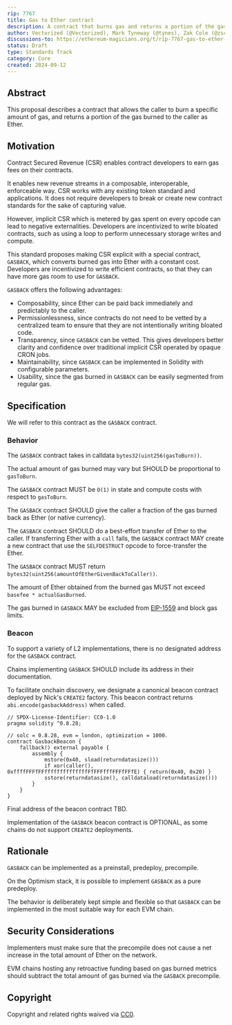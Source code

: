 ```yaml
---
rip: 7767
title: Gas to Ether contract
description: A contract that burns gas and returns a portion of the gas burned to the caller as Ether
author: Vectorized (@Vectorized), Mark Tyneway (@tynes), Zak Cole (@zscole), Charles Cooper (@charles-cooper)
discussions-to: https://ethereum-magicians.org/t/rip-7767-gas-to-ether-precompile/21005
status: Draft
type: Standards Track
category: Core
created: 2024-09-12
---
```


## Abstract

This proposal describes a contract that allows the caller to burn a specific amount of gas, and returns a portion of the gas burned to the caller as Ether.

## Motivation

Contract Secured Revenue (CSR) enables contract developers to earn gas fees on their contracts.

It enables new revenue streams in a composable, interoperable, enforceable way. CSR works with any existing token standard and applications. It does not require developers to break or create new contract standards for the sake of capturing value.

However, implicit CSR which is metered by gas spent on every opcode can lead to negative externalities. Developers are incentivized to write bloated contracts, such as using a loop to perform unnecessary storage writes and compute.

This standard proposes making CSR explicit with a special contract, `GASBACK`, which converts burned gas into Ether with a constant cost. Developers are incentivized to write efficient contracts, so that they can have more gas room to use for `GASBACK`.

`GASBACK` offers the following advantages:
- Composability, since Ether can be paid back immediately and predictably to the caller.
- Permissionlessness, since contracts do not need to be vetted by a centralized team to ensure that they are not intentionally writing bloated code.
- Transparency, since `GASBACK` can be vetted. This gives developers better clarity and confidence over traditional implicit CSR operated by opaque CRON jobs.
- Maintainability, since `GASBACK` can be implemented in Solidity with configurable parameters.
- Usability, since the gas burned in `GASBACK` can be easily segmented from regular gas.

## Specification

We will refer to this contract as the `GASBACK` contract.

### Behavior 

The `GASBACK` contract takes in calldata `bytes32(uint256(gasToBurn))`.

The actual amount of gas burned may vary but SHOULD be proportional to `gasToBurn`.

The `GASBACK` contract MUST be `O(1)` in state and compute costs with respect to `gasToBurn`.

The `GASBACK` contract SHOULD give the caller a fraction of the gas burned back as Ether (or native currency).

The `GASBACK` contract SHOULD do a best-effort transfer of Ether to the caller. If transferring Ether with a `call` fails, the `GASBACK` contract MAY create a new contract that use the `SELFDESTRUCT` opcode to force-transfer the Ether.

The `GASBACK` contract MUST return `bytes32(uint256(amountOfEtherGivenBackToCaller))`.

The amount of Ether obtained from the burned gas MUST not exceed `basefee * actualGasBurned`.

The gas burned in `GASBACK` MAY be excluded from [EIP-1559](https://eips.ethereum.org/EIPS/eip-1559) and block gas limits.

### Beacon

To support a variety of L2 implementations, there is no designated address for the `GASBACK` contract.

Chains implementing `GASBACK` SHOULD include its address in their documentation.

To facilitate onchain discovery, we designate a canonical beacon contract deployed by Nick's `CREATE2` factory. This beacon contract returns `abi.encode(gasbackAddress)` when called.

```solidity
// SPDX-License-Identifier: CC0-1.0
pragma solidity ^0.8.28;

// solc = 0.8.28, evm = london, optimization = 1000.
contract GasbackBeacon {
    fallback() external payable {
        assembly {
            mstore(0x40, sload(returndatasize()))
            if xor(caller(), 0xffffFFFfFFffffffffffffffFfFFFfffFFFfFFfE) { return(0x40, 0x20) }
            sstore(returndatasize(), calldataload(returndatasize()))
        }
    }
}
```

Final address of the beacon contract TBD.

Implementation of the `GASBACK` beacon contract is OPTIONAL, as some chains do not support `CREATE2` deployments.

## Rationale

`GASBACK` can be implemented as a preinstall, predeploy, precompile.

On the Optimism stack, it is possible to implement `GASBACK` as a pure predeploy.

The behavior is deliberately kept simple and flexible so that `GASBACK` can be implemented in the most suitable way for each EVM chain.

## Security Considerations

Implementers must make sure that the precompile does not cause a net increase in the total amount of Ether on the network.

EVM chains hosting any retroactive funding based on gas burned metrics should subtract the total amount of gas burned via the `GASBACK` precompile.

## Copyright

Copyright and related rights waived via [CC0](../LICENSE.md).
